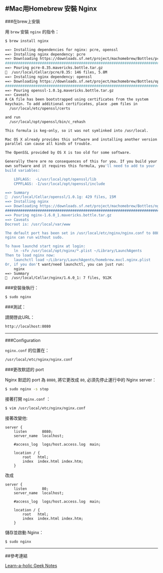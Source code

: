 #Mac用Homebrew 安裝 Nginx
---

###在brew上安裝

用 `brew` 安裝 `nginx` 的指令：

```bash
$ brew install nginx
```

```bash
==> Installing dependencies for nginx: pcre, openssl
==> Installing nginx dependency: pcre
==> Downloading https://downloads.sf.net/project/machomebrew/Bottles/pcre-8.35.mavericks.bottle.tar.gz
######################################################################## 100.0%
==> Pouring pcre-8.35.mavericks.bottle.tar.gz
🍺  /usr/local/Cellar/pcre/8.35: 146 files, 5.8M
==> Installing nginx dependency: openssl
==> Downloading https://downloads.sf.net/project/machomebrew/Bottles/openssl-1.0.1g.mavericks.bottle.tar.gz
######################################################################## 100.0%
==> Pouring openssl-1.0.1g.mavericks.bottle.tar.gz
==> Caveats
A CA file has been bootstrapped using certificates from the system
keychain. To add additional certificates, place .pem files in
  /usr/local/etc/openssl/certs

and run
  /usr/local/opt/openssl/bin/c_rehash

This formula is keg-only, so it was not symlinked into /usr/local.

Mac OS X already provides this software and installing another version in
parallel can cause all kinds of trouble.

The OpenSSL provided by OS X is too old for some software.

Generally there are no consequences of this for you. If you build your
own software and it requires this formula, you'll need to add to your
build variables:

    LDFLAGS:  -L/usr/local/opt/openssl/lib
    CPPFLAGS: -I/usr/local/opt/openssl/include

==> Summary
🍺  /usr/local/Cellar/openssl/1.0.1g: 429 files, 15M
==> Installing nginx
==> Downloading https://downloads.sf.net/project/machomebrew/Bottles/nginx-1.6.0_1.mavericks.bottle.tar.gz
######################################################################## 100.0%
==> Pouring nginx-1.6.0_1.mavericks.bottle.tar.gz
==> Caveats
Docroot is: /usr/local/var/www

The default port has been set in /usr/local/etc/nginx/nginx.conf to 8080 so that
nginx can run without sudo.

To have launchd start nginx at login:
    ln -sfv /usr/local/opt/nginx/*.plist ~/Library/LaunchAgents
Then to load nginx now:
    launchctl load ~/Library/LaunchAgents/homebrew.mxcl.nginx.plist
Or, if you don't want/need launchctl, you can just run:
    nginx
==> Summary
🍺  /usr/local/Cellar/nginx/1.6.0_1: 7 files, 912K
```

###安裝後執行：

```bash
$ sudo nginx
```

###測試：

請開啓此URL：

```bash
http://localhost:8080
```
---

###Configuration

`nginx.conf` 的位置在：

```bash
/usr/local/etc/nginx/nginx.conf
```

###更改默認的 port

Nginx 默認的 port 為 `8080`, 將它更改成 `80`, 必須先停止運行中的 Nginx server：

```bash
$ sudo nginx -s stop
```

接著打開 `nginx.conf` ：

```bash
$ vim /usr/local/etc/nginx/nginx.conf
```

接著改變他:

```
server {
    listen       8080;
    server_name  localhost;

    #access_log  logs/host.access.log  main;

    location / {
        root   html;
        index  index.html index.htm;
    }
```

改成

```
server {
    listen       80;
    server_name  localhost;

    #access_log  logs/host.access.log  main;

    location / {
        root   html;
        index  index.html index.htm;
    }
```

儲存並啟動 Nginx：

```
$ sudo nginx
```
---

##參考連結

[Learn-a-holic Geek Notes](http://learnaholic.me/2012/10/10/installing-nginx-in-mac-os-x-mountain-lion/)
